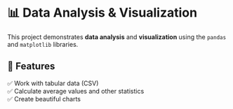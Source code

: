 # 📊 Data Analysis & Visualization  

This project demonstrates **data analysis** and **visualization** using the `pandas` and `matplotlib` libraries.  

## 📌 Features  
✅ Work with tabular data (CSV)  
✅ Calculate average values and other statistics  
✅ Create beautiful charts  
